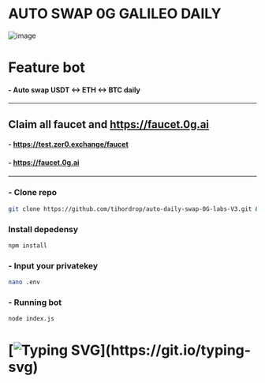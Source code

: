 # AUTO SWAP 0G GALILEO DAILY

![image](https://github.com/user-attachments/assets/9d56fd62-10ab-4645-ae00-279e3d46317a)

# Feature bot
#### - Auto swap USDT <-> ETH <-> BTC daily

---

## Claim all faucet  and https://faucet.0g.ai
#### - https://test.zer0.exchange/faucet
#### - https://faucet.0g.ai

---

### - Clone repo
```bash
git clone https://github.com/tihordrop/auto-daily-swap-0G-labs-V3.git && cd auto-daily-swap-0G-labs-V3
```
### Install depedensy
```bash
npm install
```
### - Input your privatekey
```bash
nano .env
```
### - Running bot
```bash
node index.js
```
#

# [![Typing SVG](https://readme-typing-svg.demolab.com?font=Fira+Code&pause=1000&width=435&lines=🔥+Thank+You+for+Your+Support!)](https://git.io/typing-svg)
